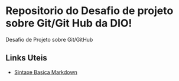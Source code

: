 # Repositorio do Desafio de projeto sobre Git/Git Hub da DIO! 
Desafio de Projeto sobre Git/GitHub

## Links Uteis
- [Sintaxe Basica Markdown](https://www.markdownguide.org/basic-syntax/)
